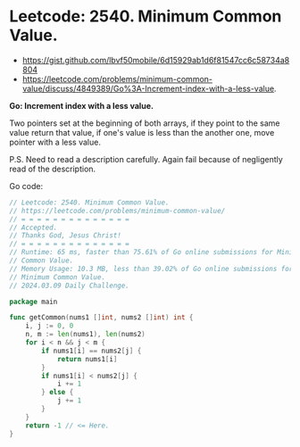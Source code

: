 # Leetcode: 2540. Minimum Common Value.

- https://gist.github.com/lbvf50mobile/6d15929ab1d6f81547cc6c58734a8804
- https://leetcode.com/problems/minimum-common-value/discuss/4849389/Go%3A-Increment-index-with-a-less-value.

**Go: Increment index with a less value.**

Two pointers set at the beginning of both arrays, if they point to the same
value return that value, if one's value is less than the another one, move
pointer with a less value.

P.S. Need to read a description carefully. Again fail because of negligently
read of the description.

Go code:
```Go
// Leetcode: 2540. Minimum Common Value.
// https://leetcode.com/problems/minimum-common-value/
// = = = = = = = = = = = = = =
// Accepted.
// Thanks God, Jesus Christ!
// = = = = = = = = = = = = = =
// Runtime: 65 ms, faster than 75.61% of Go online submissions for Minimum
// Common Value.
// Memory Usage: 10.3 MB, less than 39.02% of Go online submissions for
// Minimum Common Value.
// 2024.03.09 Daily Challenge.

package main

func getCommon(nums1 []int, nums2 []int) int {
	i, j := 0, 0
	n, m := len(nums1), len(nums2)
	for i < n && j < m {
		if nums1[i] == nums2[j] {
			return nums1[i]
		}
		if nums1[i] < nums2[j] {
			i += 1
		} else {
			j += 1
		}
	}
	return -1 // <= Here.
}
```
